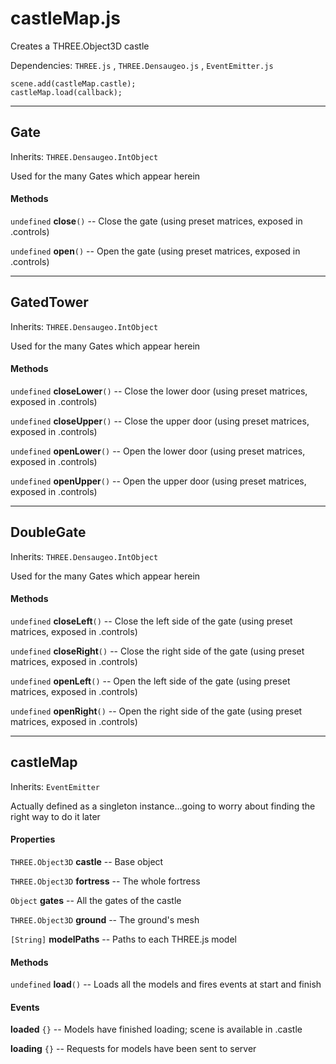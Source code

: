 # castleMap.js

Creates a THREE.Object3D castle

Dependencies: `THREE.js` , `THREE.Densaugeo.js` , `EventEmitter.js` 

```
scene.add(castleMap.castle);
castleMap.load(callback);
```

---

## Gate

Inherits: `THREE.Densaugeo.IntObject`

Used for the many Gates which appear herein

#### Methods

`undefined` **close**`()` -- Close the gate (using preset matrices, exposed in .controls)

`undefined` **open**`()` -- Open the gate (using preset matrices, exposed in .controls)

---

## GatedTower

Inherits: `THREE.Densaugeo.IntObject`

Used for the many Gates which appear herein

#### Methods

`undefined` **closeLower**`()` -- Close the lower door (using preset matrices, exposed in .controls)

`undefined` **closeUpper**`()` -- Close the upper door (using preset matrices, exposed in .controls)

`undefined` **openLower**`()` -- Open the lower door (using preset matrices, exposed in .controls)

`undefined` **openUpper**`()` -- Open the upper door (using preset matrices, exposed in .controls)

---

## DoubleGate

Inherits: `THREE.Densaugeo.IntObject`

Used for the many Gates which appear herein

#### Methods

`undefined` **closeLeft**`()` -- Close the left side of the gate (using preset matrices, exposed in .controls)

`undefined` **closeRight**`()` -- Close the right side of the gate (using preset matrices, exposed in .controls)

`undefined` **openLeft**`()` -- Open the left side of the gate (using preset matrices, exposed in .controls)

`undefined` **openRight**`()` -- Open the right side of the gate (using preset matrices, exposed in .controls)

---

## castleMap

Inherits: `EventEmitter`

Actually defined as a singleton instance...going to worry about finding the right way to do it later

#### Properties

`THREE.Object3D` **castle** -- Base object

`THREE.Object3D` **fortress** -- The whole fortress

`Object` **gates** -- All the gates of the castle

`THREE.Object3D` **ground** -- The ground's mesh

`[String]` **modelPaths** -- Paths to each THREE.js model

#### Methods

`undefined` **load**`()` -- Loads all the models and fires events at start and finish

#### Events

**loaded** `{}` -- Models have finished loading; scene is available in .castle

**loading** `{}` -- Requests for models have been sent to server

